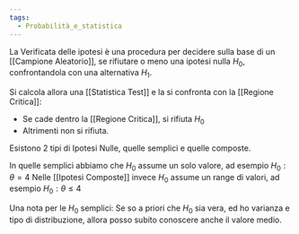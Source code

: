 ```yaml
---
tags:
  - Probabilità_e_statistica
---
```

La Verificata delle ipotesi è una procedura per decidere sulla base di un [[Campione Aleatorio]], se rifiutare o meno una ipotesi nulla $H_{0}$, confrontandola con una alternativa $H_{1}$.

Si calcola allora una [[Statistica Test]] e la si confronta con la [[Regione Critica]]:
- Se cade dentro la [[Regione Critica]], si rifiuta $H_{0}$
- Altrimenti non si rifiuta.

Esistono 2 tipi di Ipotesi Nulle, quelle semplici e quelle composte.

In quelle semplici abbiamo che $H_{0}$ assume un solo valore, ad esempio $H_{0}:\theta=4$
Nelle [[Ipotesi Composte]] invece $H_{0}$ assume un range di valori, ad esempio $H_{0}:\theta\leq4$

Una nota per le $H_{0}$ semplici:
Se so a priori che $H_{0}$ sia vera, ed ho varianza e tipo di distribuzione, allora posso subito conoscere anche il valore medio.

